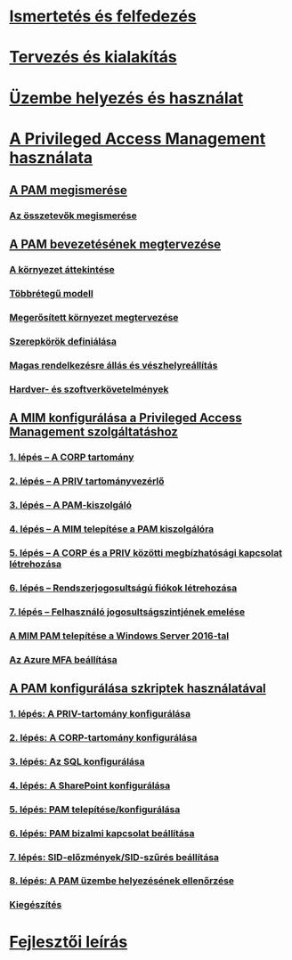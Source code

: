 # [Ismertetés és felfedezés](/microsoft-identity-manager/understand-explore/microsoft-identity-manager-2016)
# [Tervezés és kialakítás](/microsoft-identity-manager/plan-design/microsoft-identity-manager-2016-supported-platforms)
# [Üzembe helyezés és használat](/microsoft-identity-manager/deploy-use/microsoft-identity-manager-deploy)
# [A Privileged Access Management használata](privileged-identity-management-for-active-directory-domain-services.md)
## [A PAM megismerése](privileged-identity-management-for-active-directory-domain-services.md)
### [Az összetevők megismerése](principles-of-operation.md)
## [A PAM bevezetésének megtervezése](environment-overview.md)
### [A környezet áttekintése](environment-overview.md)
### [Többrétegű modell](tier-model-for-partitioning-administrative-privileges.md)
### [Megerősített környezet megtervezése](planning-bastion-environment.md)
### [Szerepkörök definiálása](defining-roles-for-pam.md)
### [Magas rendelkezésre állás és vészhelyreállítás](high-availability-disaster-recovery-considerations-bastion-environment.md)
### [Hardver- és szoftverkövetelmények](hardware-software-requirements.md)
## [A MIM konfigurálása a Privileged Access Management szolgáltatáshoz](configuring-mim-environment-for-pam.md)
### [1. lépés – A CORP tartomány](step-1-prepare-corp-domain.md)
### [2. lépés – A PRIV tartományvezérlő](step-2-prepare-priv-domain-controller.md)
### [3. lépés – A PAM-kiszolgáló](step-3-prepare-pam-server.md)
### [4. lépés – A MIM telepítése a PAM kiszolgálóra](step-4-install-mim-components-on-pam-server.md)
### [5. lépés – A CORP és a PRIV közötti megbízhatósági kapcsolat létrehozása](step-5-establish-trust-between-priv-corp-forests.md)
### [6. lépés – Rendszerjogosultságú fiókok létrehozása](step-6-transition-group-to-pam.md)
### [7. lépés – Felhasználó jogosultságszintjének emelése](step-7-elevate-user-access.md)
### [A MIM PAM telepítése a Windows Server 2016-tal](deploy-pam-with-windows-server-2016.md)
### [Az Azure MFA beállítása](use-azure-mfa-for-activation.md)
## [A PAM konfigurálása szkriptek használatával](sp1-pam-configure-using-scripts.md)
### [1. lépés: A PRIV-tartomány konfigurálása](sp1-step1-configuring-priv-domain.md)
### [2. lépés: A CORP-tartomány konfigurálása](sp1-step2-configuring-corp-domain.md)
### [3. lépés: Az SQL konfigurálása](sp1-step3-installing-configuring-sql.md)
### [4. lépés: A SharePoint konfigurálása](sp1-step4-configuring-sharepoint.md)
### [5. lépés: PAM telepítése/konfigurálása](sp1-step5-configuring-pam.md)
### [6. lépés: PAM bizalmi kapcsolat beállítása](sp1-step6-setup-pam-trust.md)
### [7. lépés: SID-előzmények/SID-szűrés beállítása](sp1-step7-setup-sidhistory-sidfiltering.md)
### [8. lépés: A PAM üzembe helyezésének ellenőrzése](sp1-step8-pam-deployment-verification.md)
### [Kiegészítés](sp1-pam-deployment-addendum.md)
# [Fejlesztői leírás](/microsoft-identity-manager/reference/microsoft-identity-manager-2016-developer-reference)
